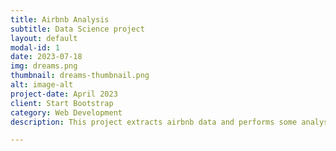 ```yaml
---
title: Airbnb Analysis
subtitle: Data Science project
layout: default
modal-id: 1
date: 2023-07-18
img: dreams.png
thumbnail: dreams-thumbnail.png
alt: image-alt
project-date: April 2023
client: Start Bootstrap
category: Web Development
description: This project extracts airbnb data and performs some analysis and feeds to the dashbaord for end-users.

---
```

